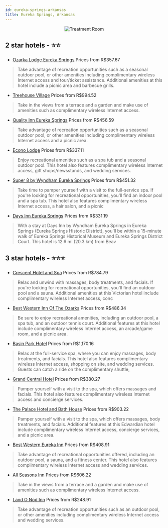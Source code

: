```yaml
---
id: eureka-springs-arkansas
title: Eureka Springs, Arkansas
---
```


<center><img src="https://i.travelapi.com/hotels/1000000/80000/74400/74321/44d030ea_b.jpg" alt="Treatment Room" /></center>


##  2 star hotels - ⭐️⭐️

-    [Ozarka Lodge Eureka Springs](https://us.hurb.com/hotels/eureka-springs/ozarka-lodge-eureka-springs-JNP-JP556428?cmp=18055) Prices from R$357.67
   > Take advantage of recreation opportunities such as a seasonal outdoor pool, or other amenities including complimentary wireless Internet access and tour/ticket assistance. Additional amenities at this hotel include a picnic area and barbecue grills.
-    [Treehouse Village](https://us.hurb.com/hotels/eureka-springs/treehouse-village-JNP-JP671933?cmp=18055) Prices from R$994.52
   > Take in the views from a terrace and a garden and make use of amenities such as complimentary wireless Internet access.
-    [Quality Inn Eureka Springs](https://us.hurb.com/hotels/eureka-springs/quality-inn-eureka-springs-JNP-JP157778?cmp=18055) Prices from R$456.59
   > Take advantage of recreation opportunities such as a seasonal outdoor pool, or other amenities including complimentary wireless Internet access and a picnic area.
-    [Econo Lodge](https://us.hurb.com/hotels/eureka-springs/econo-lodge-JNP-JP02267H?cmp=18055) Prices from R$337.11
   > Enjoy recreational amenities such as a spa tub and a seasonal outdoor pool. This hotel also features complimentary wireless Internet access, gift shops/newsstands, and wedding services.
-    [Super 8 by Wyndham Eureka Springs](https://us.hurb.com/hotels/eureka-springs/super-8-by-wyndham-eureka-springs-JNP-JP786655?cmp=18055) Prices from R$451.32
   > Take time to pamper yourself with a visit to the full-service spa. If you're looking for recreational opportunities, you'll find an indoor pool and a spa tub. This hotel also features complimentary wireless Internet access, a hair salon, and a picnic
-    [Days Inn Eureka Springs](https://us.hurb.com/hotels/eureka-springs/days-inn-eureka-springs-JNP-JP295853?cmp=18055) Prices from R$331.19
   > With a stay at Days Inn by Wyndham Eureka Springs in Eureka Springs (Eureka Springs Historic District), you'll be within a 15-minute walk of Eureka Springs Historical Museum and Eureka Springs District Court. This hotel is 12.6 mi (20.3 km) from Beav

##  3 star hotels - ⭐️⭐️⭐️

-    [Crescent Hotel and Spa](https://us.hurb.com/hotels/eureka-springs/crescent-hotel-and-spa-JNP-JP182177?cmp=18055) Prices from R$784.79
   > Relax and unwind with massages, body treatments, and facials. If you're looking for recreational opportunities, you'll find an outdoor pool and a sauna. Additional amenities at this Victorian hotel include complimentary wireless Internet access, conc
-    [Best Western Inn Of The Ozarks](https://us.hurb.com/hotels/eureka-springs/best-western-inn-of-the-ozarks-JNP-JP071375?cmp=18055) Prices from R$486.34
   > Be sure to enjoy recreational amenities, including an outdoor pool, a spa tub, and an outdoor tennis court. Additional features at this hotel include complimentary wireless Internet access, an arcade/game room, and a picnic area.
-    [Basin Park Hotel](https://us.hurb.com/hotels/eureka-springs/basin-park-hotel-JNP-JP191654?cmp=18055) Prices from R$1,170.16
   > Relax at the full-service spa, where you can enjoy massages, body treatments, and facials. This hotel also features complimentary wireless Internet access, shopping on site, and wedding services. Guests can catch a ride on the complimentary shuttle, 
-    [Grand Central Hotel](https://us.hurb.com/hotels/eureka-springs/grand-central-hotel-JNP-JP440206?cmp=18055) Prices from R$380.27
   > Pamper yourself with a visit to the spa, which offers massages and facials. This hotel also features complimentary wireless Internet access and concierge services.
-    [The Palace Hotel and Bath House](https://us.hurb.com/hotels/eureka-springs/the-palace-hotel-and-bath-house-JNP-JP434300?cmp=18055) Prices from R$903.22
   > Pamper yourself with a visit to the spa, which offers massages, body treatments, and facials. Additional features at this Edwardian hotel include complimentary wireless Internet access, concierge services, and a picnic area.
-    [Best Western Eureka Inn](https://us.hurb.com/hotels/eureka-springs/best-western-eureka-inn-JNP-JP783897?cmp=18055) Prices from R$408.91
   > Take advantage of recreational opportunities offered, including an outdoor pool, a sauna, and a fitness center. This hotel also features complimentary wireless Internet access and wedding services.
-    [All Seasons Inn](https://us.hurb.com/hotels/eureka-springs/all-seasons-inn-JNP-JP465333?cmp=18055) Prices from R$606.22
   > Take in the views from a terrace and a garden and make use of amenities such as complimentary wireless Internet access.
-    [Land O Nod Inn](https://us.hurb.com/hotels/eureka-springs/land-o-nod-inn-JNP-JP192042?cmp=18055) Prices from R$248.91
   > Take advantage of recreation opportunities such as an outdoor pool, or other amenities including complimentary wireless Internet access and wedding services.
